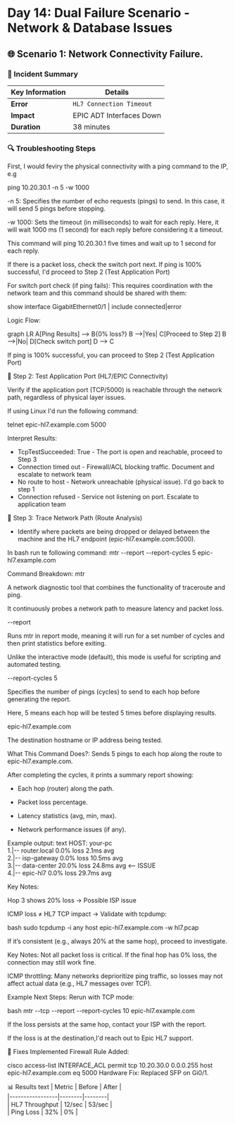 # Day 14: Dual Failure Scenario - Network & Database Issues

## 🌐 Scenario 1: Network Connectivity Failure.

### 🚨 Incident Summary
| Key Information       | Details                                  |
|-----------------------|------------------------------------------|
| **Error**            | `HL7 Connection Timeout`                |
| **Impact**           | EPIC ADT Interfaces Down                |
| **Duration**         | 38 minutes                              |

### 🔍 Troubleshooting Steps

First, I would feviry the physical connectivity with a ping command to the IP, e.g

ping 10.20.30.1 -n 5 -w 1000

-n 5: Specifies the number of echo requests (pings) to send. In this case, it will send 5 pings before stopping.

-w 1000: Sets the timeout (in milliseconds) to wait for each reply. Here, it will wait 1000 ms (1 second) for each reply before considering it a timeout. 

This command will ping 10.20.30.1 five times and wait up to 1 second for each reply.

If there is a packet loss, check the switch port next.
If ping is 100% successful, I'd proceed to Step 2 (Test Application Port)

For switch port check (if ping fails):
This requires coordination with the network team and this command should be shared with them: 

show interface GigabitEthernet0/1 | include connected|error

Logic Flow:

graph LR
  A[Ping Results] --> B{0% loss?}
  B -->|Yes| C[Proceed to Step 2]
  B -->|No| D[Check switch port]
  D --> C

If ping is 100% successful, you can proceed to Step 2 (Test Application Port)

🔧 Step 2: Test Application Port (HL7/EPIC Connectivity)

Verify if the application port (TCP/5000) is reachable through the network path, regardless of physical layer issues.

If using Linux I'd run the following command:

telnet epic-hl7.example.com 5000

Interpret Results:
- TcpTestSucceeded: True	 - The port is open and reachable, proceed to Step 3
- Connection timed out	- Firewall/ACL blocking traffic. Document and escalate to network team
- No route to host	- Network unreachable (physical issue). I'd go back to step 1
- Connection refused - Service not listening on port. Escalate to application team

🔧 Step 3: Trace Network Path (Route Analysis)
-  Identify where packets are being dropped or delayed between the machine and the HL7 endpoint (epic-hl7.example.com:5000).

In bash run te following command:
mtr --report --report-cycles 5 epic-hl7.example.com 

Command Breakdown:
mtr

A network diagnostic tool that combines the functionality of traceroute and ping.

It continuously probes a network path to measure latency and packet loss.

--report

Runs mtr in report mode, meaning it will run for a set number of cycles and then print statistics before exiting.

Unlike the interactive mode (default), this mode is useful for scripting and automated testing.

--report-cycles 5

Specifies the number of pings (cycles) to send to each hop before generating the report.

Here, 5 means each hop will be tested 5 times before displaying results.

epic-hl7.example.com

The destination hostname or IP address being tested.

What This Command Does?:
Sends 5 pings to each hop along the route to epic-hl7.example.com.

After completing the cycles, it prints a summary report showing:

- Each hop (router) along the path.

- Packet loss percentage.

- Latency statistics (avg, min, max).

- Network performance issues (if any).

Example output:
text
HOST: your-pc  
1.|-- router.local         0.0% loss  2.1ms avg  
2.|-- isp-gateway          0.0% loss 10.5ms avg  
3.|-- data-center         20.0% loss 24.8ms avg  <-- ISSUE  
4.|-- epic-hl7            0.0% loss 29.7ms avg  

Key Notes:

Hop 3 shows 20% loss → Possible ISP issue

ICMP loss ≠ HL7 TCP impact → Validate with tcpdump:

bash
sudo tcpdump -i any host epic-hl7.example.com -w hl7.pcap


If it’s consistent (e.g., always 20% at the same hop), proceed to investigate.

Key Notes:
Not all packet loss is critical. If the final hop has 0% loss, the connection may still work fine.

ICMP throttling: Many networks deprioritize ping traffic, so losses may not affect actual data (e.g., HL7 messages over TCP).

Example Next Steps:
Rerun with TCP mode:

bash
mtr --tcp --report --report-cycles 10 epic-hl7.example.com

If the loss persists at the same hop, contact your ISP with the report.

If the loss is at the destination,I'd reach out to Epic HL7 support.


🔧 Fixes Implemented
Firewall Rule Added:

cisco
access-list INTERFACE_ACL permit tcp 10.20.30.0 0.0.0.255 host epic-hl7.example.com eq 5000
Hardware Fix: Replaced SFP on Gi0/1.

📊 Results
text
| Metric          | Before | After  |  
|-----------------|--------|--------|  
| HL7 Throughput  | 12/sec | 53/sec |  
| Ping Loss       | 32%    | 0%     |  
